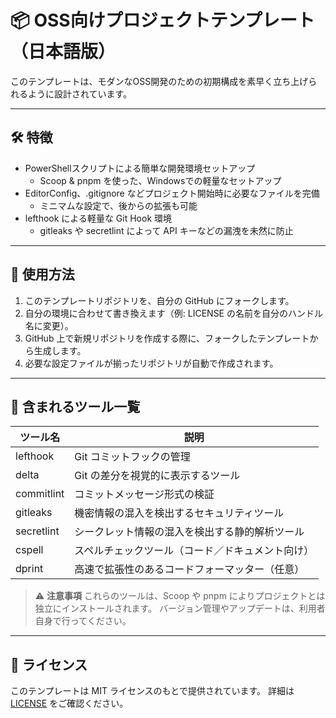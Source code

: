 # 📦 OSS向けプロジェクトテンプレート（日本語版）

このテンプレートは、モダンなOSS開発のための初期構成を素早く立ち上げられるように設計されています。

---

## 🛠 特徴

- PowerShellスクリプトによる簡単な開発環境セットアップ
  - Scoop & pnpm を使った、Windowsでの軽量なセットアップ
- EditorConfig、.gitignore などプロジェクト開始時に必要なファイルを完備
  - ミニマムな設定で、後からの拡張も可能
- lefthook による軽量な Git Hook 環境
  - gitleaks や secretlint によって API キーなどの漏洩を未然に防止

---

## 🚀 使用方法

1. このテンプレートリポジトリを、自分の GitHub にフォークします。
2. 自分の環境に合わせて書き換えます（例: LICENSE の名前を自分のハンドル名に変更）。
3. GitHub 上で新規リポジトリを作成する際に、フォークしたテンプレートから生成します。
4. 必要な設定ファイルが揃ったリポジトリが自動で作成されます。

---

## 🧰 含まれるツール一覧

| ツール名   | 説明                                             |
| ---------- | ------------------------------------------------ |
| lefthook   | Git コミットフックの管理                         |
| delta      | Git の差分を視覚的に表示するツール               |
| commitlint | コミットメッセージ形式の検証                     |
| gitleaks   | 機密情報の混入を検出するセキュリティツール       |
| secretlint | シークレット情報の混入を検出する静的解析ツール   |
| cspell     | スペルチェックツール（コード／ドキュメント向け） |
| dprint     | 高速で拡張性のあるコードフォーマッター（任意）   |

> ⚠️ **注意事項**
> これらのツールは、Scoop や pnpm によりプロジェクトとは独立にインストールされます。
> バージョン管理やアップデートは、利用者自身で行ってください。

---

## 📄 ライセンス

このテンプレートは MIT ライセンスのもとで提供されています。
詳細は [LICENSE](./LICENSE) をご確認ください。
